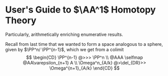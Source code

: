 # User's Guide to $\AA^1$ Homotopy Theory
Particularly, arithmetically enriching enumerative results.

Recall from last time that we wanted to form a space analogous to a sphere, given by $\PP^n/ \PP^{n-1}$, which we get from a colimit
$$
\begin{CD}
  \PP^{n-1} @>>> \PP^n \\
  @AAA \selfmap @AA\varepsilon_{n+1} A \\
  \Omega^n_{A/k} @>\del_{DR}>> \Omega^{n+1}_{A/k}
\end{CD}
$$